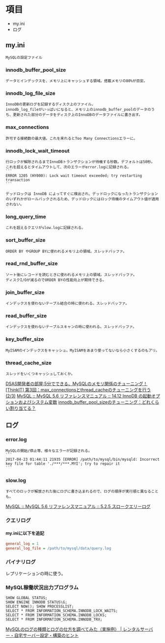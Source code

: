# 項目
 * my.ini 
 * ログ

## my.ini
    MySQLの設定ファイル
### innodb_buffer_pool_size
    データとインデックスを、メモリ上にキャッシュする領域。搭載メモリの80%が目安。

### innodb_log_file_size
    InnoDBの更新ログを記録するディスク上のファイル。
    innodb_log_fileがいっぱいになると、メモリ上のinnodb_buffer_poolのデータのうち、更新された部分のデータをディスク上のInnoDBのデータファイルに書き出す。

### max_connections
    許可する接続数の最大値。これを来れるとToo Many Connectionsエラーに。

### innodb_lock_wait_timeout
    行ロックが解除されるまでInnoDBトランザクションが待機する秒数。デフォルトは50秒。
    これを超えるとタイムアウトして、次のエラーがerror.logに記録される。
    ```
    ERROR 1205 (HY000): Lock wait timeout exceeded; try restarting transaction
    ```

    デッドロックは InnoDB によってすぐに検出され、デッドロックになったトランザクションのいずれかがロールバックされるため、デッドロックにはロック待機のタイムアウト値が適用されない。

### long_query_time
    これを超えるクエリがslow.logに記録される。

### sort_buffer_size
    ORDER BY やGROUP BYに使われるメモリ上の領域。スレッドバッファ。

### read_rnd_buffer_size
    ソート後にレコードを読むときに使われるメモリ上の領域。スレッドバッファ。
    ディスクI/Oが減るのでORDER BYの性能向上が期待できる。

### join_buffer_size
    インデックスを使わないテーブル結合の時に使われる。スレッドバッファ。

### read_buffer_size
    インデックスを使わないテーブルスキャンの時に使われる。スレッドバッファ。

### key_buffer_size
    MyISAMのインデックスをキャッシュ。MyISAMをあまり使ってないなら小さくするのもアリ。

### thread_cache_size
    スレッドをいくつキャッシュしておくか。  

[DSAS開発者の部屋:5分でできる、MySQLのメモリ関係のチューニング！](http://dsas.blog.klab.org/archives/50860867.html)
[[ThinkIT] 第3回：max_connectionsとthread_cacheのチューニングを行う (2/3)](https://thinkit.co.jp/cert/article/0707/2/3/2.htm)
[MySQL :: MySQL 5.6 リファレンスマニュアル :: 14.12 InnoDB の起動オプションおよびシステム変数](https://dev.mysql.com/doc/refman/5.6/ja/innodb-parameters.html#sysvar_innodb_lock_wait_timeout)
[innodb_buffer_pool_sizeのチューニング：どれくらい割り当てる？](https://corporate.inter-edu.com/developper/1373)

## ログ
### error.log
    MySQLの開始/停止等、様々なエラーが記録される。
    ```
    2017-04-23 01:44:11 21935 [ERROR] /path/to/mysql/bin/mysqld: Incorrect key file for table './***/***.MYI'; try to repair it 
    ```

### slow.log
    すべてのロックが解放された後にログに書き込まれるので、ログの順序が実行順と異なることも。  

[MySQL :: MySQL 5.6 リファレンスマニュアル :: 5.2.5 スロークエリーログ](https://dev.mysql.com/doc/refman/5.6/ja/slow-query-log.html)

### クエリログ
#### my.iniに以下を追記  
  ```ini
  general_log = 1
  general_log_file = /path/to/mysql/data/query.log
  ```
### バイナリログ
   レプリケーションの時に使う。
  
### MySQL稼働状況出力プログラム
  ```mysql
  SHOW GLOBAL STATUS;
  SHOW ENGINE INNODB STATUS\G;
  SELECT NOW(); SHOW PROCESSLIST;
  SELECT * FROM INFORMATION_SCHEMA.INNODB_LOCK_WAITS;
  SELECT * FROM INFORMATION_SCHEMA.INNODB_LOCKS;
  SELECT * FROM INFORMATION_SCHEMA.INNODB_TRX;
  ```

[MySQLのログの種類とログの仕方を調べてみた（実施例） | レンタルサーバー・自宅サーバー設定・構築のヒント](https://server-setting.info/centos/mysql-log-type.html)
